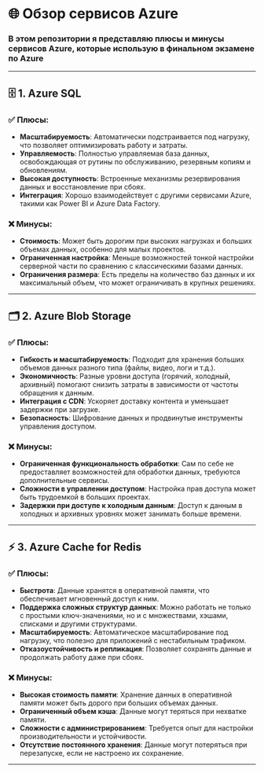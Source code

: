 # 🌐 Обзор сервисов Azure

### В этом репозитории я представляю плюсы и минусы сервисов Azure, которые использую в финальном экзамене по Azure

---

## 🗄️ 1. Azure SQL

### ✅ Плюсы:
- **Масштабируемость**: Автоматически подстраивается под нагрузку, что позволяет оптимизировать работу и затраты.
- **Управляемость**: Полностью управляемая база данных, освобождающая от рутины по обслуживанию, резервным копиям и обновлениям.
- **Высокая доступность**: Встроенные механизмы резервирования данных и восстановление при сбоях.
- **Интеграция**: Хорошо взаимодействует с другими сервисами Azure, такими как Power BI и Azure Data Factory.

### ❌ Минусы:
- **Стоимость**: Может быть дорогим при высоких нагрузках и больших объемах данных, особенно для малых проектов.
- **Ограниченная настройка**: Меньше возможностей тонкой настройки серверной части по сравнению с классическими базами данных.
- **Ограничения размера**: Есть пределы на количество баз данных и их максимальный объем, что может ограничивать в крупных решениях.

---

## 🗂️ 2. Azure Blob Storage

### ✅ Плюсы:
- **Гибкость и масштабируемость**: Подходит для хранения больших объемов данных разного типа (файлы, видео, логи и т.д.).
- **Экономичность**: Разные уровни доступа (горячий, холодный, архивный) помогают снизить затраты в зависимости от частоты обращения к данным.
- **Интеграция с CDN**: Ускоряет доставку контента и уменьшает задержки при загрузке.
- **Безопасность**: Шифрование данных и продвинутые инструменты управления доступом.

### ❌ Минусы:
- **Ограниченная функциональность обработки**: Сам по себе не предоставляет возможностей для обработки данных, требуются дополнительные сервисы.
- **Сложности в управлении доступом**: Настройка прав доступа может быть трудоемкой в больших проектах.
- **Задержки при доступе к холодным данным**: Доступ к данным в холодных и архивных уровнях может занимать больше времени.

---

## ⚡ 3. Azure Cache for Redis

### ✅ Плюсы:
- **Быстрота**: Данные хранятся в оперативной памяти, что обеспечивает мгновенный доступ к ним.
- **Поддержка сложных структур данных**: Можно работать не только с простыми ключ-значениями, но и с множествами, хэшами, списками и другими структурами.
- **Масштабируемость**: Автоматическое масштабирование под нагрузку, что полезно для приложений с нестабильным трафиком.
- **Отказоустойчивость и репликация**: Позволяет сохранять данные и продолжать работу даже при сбоях.

### ❌ Минусы:
- **Высокая стоимость памяти**: Хранение данных в оперативной памяти может быть дорого при больших объемах данных.
- **Ограниченный объем кэша**: Данные могут теряться при нехватке памяти.
- **Сложности с администрированием**: Требуется опыт для настройки производительности и устойчивости.
- **Отсутствие постоянного хранения**: Данные могут потеряться при перезапуске, если не настроено их сохранение.

---
